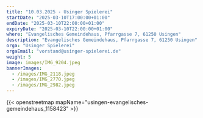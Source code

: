 ```yaml
---
title: "10.03.2025 - Usinger Spielerei"
startDate: "2025-03-10T17:00:00+01:00"
endDate: "2025-03-10T22:00:00+01:00"
expiryDate: "2025-03-10T22:00:00+01:00"
where: "Evangelisches Gemeindehaus, Pfarrgasse 7, 61250 Usingen"
description: "Evangelisches Gemeindehaus, Pfarrgasse 7, 61250 Usingen"
orga: "Usinger Spielerei"
orgaEmail: "vorstand@usinger-spielerei.de"
weight: 5
image: images/IMG_9204.jpeg
bannerImages:
  - /images/IMG_2118.jpeg
  - /images/IMG_2770.jpeg
  - /images/IMG_2982.jpeg
---
```

{{< openstreetmap mapName="usingen-evangelisches-gemeindehaus_1158423" >}}
